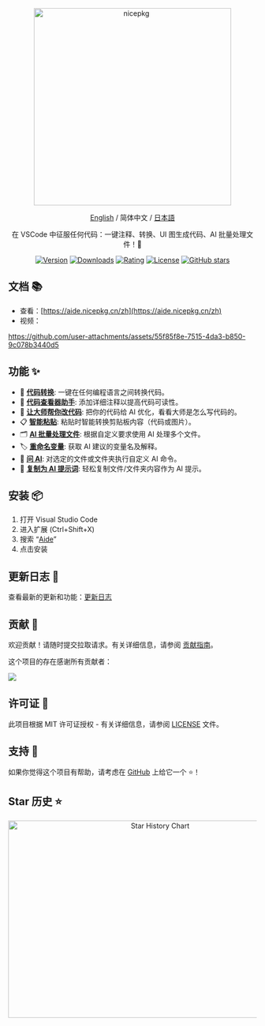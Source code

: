 <div align="center">

<a href="https://aide.nicepkg.cn/zh/">
  <picture>
    <source media="(prefers-color-scheme: dark)" srcset="https://github.com/user-attachments/assets/78b89b18-0846-4885-89f2-8238fac1db49">
    <img src="https://github.com/user-attachments/assets/40ed79a5-d415-4f36-907e-63753995305b" alt="nicepkg" width="400" />
  </picture>
</a>

[English](https://github.com/nicepkg/aide/tree/master/README.md) / 简体中文 / [日本語](https://github.com/nicepkg/aide/tree/master/README_JP.md)

在 VSCode 中征服任何代码：一键注释、转换、UI 图生成代码、AI 批量处理文件！💪

[![Version](https://img.shields.io/visual-studio-marketplace/v/nicepkg.aide-pro)](https://marketplace.visualstudio.com/items?itemName=nicepkg.aide-pro)
[![Downloads](https://img.shields.io/visual-studio-marketplace/d/nicepkg.aide-pro)](https://marketplace.visualstudio.com/items?itemName=nicepkg.aide-pro)
[![Rating](https://img.shields.io/visual-studio-marketplace/r/nicepkg.aide-pro)](https://marketplace.visualstudio.com/items?itemName=nicepkg.aide-pro)
[![License](https://img.shields.io/github/license/nicepkg/aide)](https://github.com/nicepkg/aide/blob/master/LICENSE)
[![GitHub stars](https://img.shields.io/github/stars/nicepkg/aide)](https://github.com/nicepkg/aide)

</div>

## 文档 📚

- 查看：[https://aide.nicepkg.cn/zh](https://aide.nicepkg.cn/zh)
- 视频：

https://github.com/user-attachments/assets/55f85f8e-7515-4da3-b850-9c078b3440d5

## 功能 ✨

- 🔄 **[代码转换](https://aide.nicepkg.cn/zh/guide/features/code-convert)**: 一键在任何编程语言之间转换代码。
- 📖 **[代码查看器助手](https://aide.nicepkg.cn/zh/guide/features/code-viewer-helper)**: 添加详细注释以提高代码可读性。
- 🔧 **[让大师帮你改代码](https://aide.nicepkg.cn/zh/guide/features/expert-code-enhancer)**: 把你的代码给 AI 优化，看看大师是怎么写代码的。
- 📋 **[智能粘贴](https://aide.nicepkg.cn/zh/guide/features/smart-paste)**: 粘贴时智能转换剪贴板内容（代码或图片）。
- 🗂️ **[AI 批量处理文件](https://aide.nicepkg.cn/zh/guide/features/batch-processor)**: 根据自定义要求使用 AI 处理多个文件。
- 🏷 **[重命名变量](https://aide.nicepkg.cn/zh/guide/features/rename-variable)**: 获取 AI 建议的变量名及解释。
- 💬 **[问 AI](https://aide.nicepkg.cn/zh/guide/features/ask-ai)**: 对选定的文件或文件夹执行自定义 AI 命令。
- 📝 **[复制为 AI 提示词](https://aide.nicepkg.cn/zh/guide/features/copy-as-prompt)**: 轻松复制文件/文件夹内容作为 AI 提示。

## 安装 📦

1. 打开 Visual Studio Code
2. 进入扩展 (Ctrl+Shift+X)
3. 搜索 “[Aide](https://marketplace.visualstudio.com/items?itemName=nicepkg.aide-pro)”
4. 点击安装

## 更新日志 📅

查看最新的更新和功能：[更新日志](https://github.com/nicepkg/aide/blob/master/CHANGELOG.md)

## 贡献 🤝

欢迎贡献！请随时提交拉取请求。有关详细信息，请参阅 [贡献指南](https://github.com/nicepkg/aide/blob/master/CONTRIBUTING.md)。

这个项目的存在感谢所有贡献者：

<a href="https://github.com/nicepkg/aide/graphs/contributors">
  <img src="https://contrib.rocks/image?repo=nicepkg/aide" />
</a>

## 许可证 📄

此项目根据 MIT 许可证授权 - 有关详细信息，请参阅 [LICENSE](https://github.com/nicepkg/aide/blob/master/LICENSE) 文件。

## 支持 💖

如果你觉得这个项目有帮助，请考虑在 [GitHub](https://github.com/nicepkg/aide) 上给它一个 ⭐️！

## Star 历史 ⭐

<div align="center">

<img src="https://api.star-history.com/svg?repos=nicepkg/aide&type=Date" width="600" height="400" alt="Star History Chart" valign="middle">

</div>
